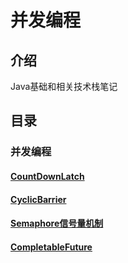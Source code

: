 # 并发编程

## 介绍
Java基础和相关技术栈笔记

## 目录
### 并发编程
#### [CountDownLatch](https://gitee.com/steakliu/java-code/blob/master/documents/thread/CountDownLatch.md)
#### [CyclicBarrier](https://gitee.com/steakliu/java-code/blob/master/documents/thread/CyclicBarrier.md)
#### [Semaphore信号量机制](https://gitee.com/steakliu/java-code/blob/master/documents/thread/Semaphore.md)
#### [CompletableFuture](https://gitee.com/steakliu/concurrent-programming/blob/master/documents/CompletableFuture.md)